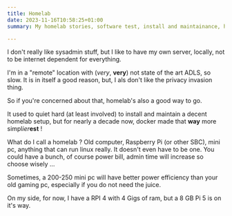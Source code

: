 ```yaml
---
title: Homelab
date: 2023-11-16T10:58:25+01:00
summary: My homelab stories, software test, install and maintainance, hardware stuff maybe, sometimes

---
```


I don't really like sysadmin stuff, but I like to have my own server, locally, not to be internet dependent for everything.

I'm in a "remote" location with (*very*, **very**) not state of the art ADLS, so slow. It is in itself a good reason, but, I als don't like the privacy invasion thing.

So if you're concerned about that, homelab's also a good way to go.

It used to quiet hard (at least involved) to install and maintain a decent homelab setup, but for nearly a decade now, docker made that **way** more simpl*ier***est** !

What do I call a homelab ? Old computer, Raspberry Pi (or other SBC), mini pc, anything that can run linux really. It doesn't even have to be one. You could have a bunch, of course power bill, admin time will increase so choose wisely ...

Sometimes, a 200-250 mini pc will have better power efficiency than your old gaming pc, especially if you do not need the juice.

On my side, for now, I have a RPI 4 with 4 Gigs of ram, but a 8 GB Pi 5 is on it's way.
